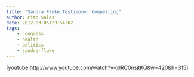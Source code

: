 ```yaml
---
title: "Sandra Fluke Testimony: Compelling"
author: Pito Salas
date: 2012-03-05T23:54:02
tags:
    - congress
    - health
    - politics
    - sandra-fluke
---
```




[youtube http://www.youtube.com/watch?v=xlRC0nsjtKQ&w=420&h=315]


